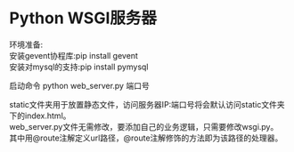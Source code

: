 # Python WSGI服务器
环境准备:  
安装gevent协程库:pip install gevent  
安装对mysql的支持:pip install pymysql  
  
启动命令
python web_server.py 端口号
  
static文件夹用于放置静态文件，访问服务器IP:端口号将会默认访问static文件夹下的index.html。  
web_server.py文件无需修改，要添加自己的业务逻辑，只需要修改wsgi.py。  
其中用@route注解定义url路径，@route注解修饰的方法即为该路径的处理器。  

